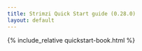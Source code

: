 ```yaml
---
title: Strimzi Quick Start guide (0.28.0)
layout: default
---
```


{% include_relative quickstart-book.html %}

